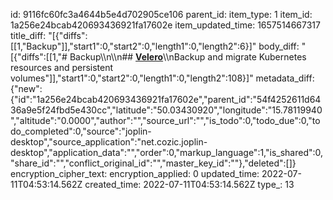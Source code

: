id: 9116fc60fc3a4644b5e4d702905ce106
parent_id: 
item_type: 1
item_id: 1a256e24bcab420693436921fa17602e
item_updated_time: 1657514667317
title_diff: "[{\"diffs\":[[1,\"Backup\"]],\"start1\":0,\"start2\":0,\"length1\":0,\"length2\":6}]"
body_diff: "[{\"diffs\":[[1,\"# Backup\\\n\\\n## [**Velero**](https://velero.io/)\\\nBackup and migrate Kubernetes resources and persistent volumes\"]],\"start1\":0,\"start2\":0,\"length1\":0,\"length2\":108}]"
metadata_diff: {"new":{"id":"1a256e24bcab420693436921fa17602e","parent_id":"54f4252611d6436a9e5f24fbd5e430cc","latitude":"50.03430920","longitude":"15.78119940","altitude":"0.0000","author":"","source_url":"","is_todo":0,"todo_due":0,"todo_completed":0,"source":"joplin-desktop","source_application":"net.cozic.joplin-desktop","application_data":"","order":0,"markup_language":1,"is_shared":0,"share_id":"","conflict_original_id":"","master_key_id":""},"deleted":[]}
encryption_cipher_text: 
encryption_applied: 0
updated_time: 2022-07-11T04:53:14.562Z
created_time: 2022-07-11T04:53:14.562Z
type_: 13